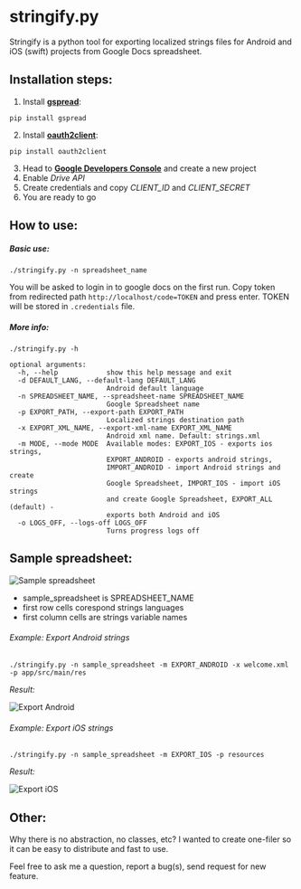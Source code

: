 # stringify.py

Stringify is a python tool for exporting localized strings files for Android and iOS (swift) projects from Google Docs spreadsheet.

## Installation steps:

1. Install [**gspread**](https://github.com/burnash/gspread):
```
pip install gspread
```

2. Install [**oauth2client**](https://github.com/google/oauth2client):
```
pip install oauth2client
```

3. Head to [**Google Developers Console**](https://console.developers.google.com/project) and create a new project
4. Enable _Drive API_
5. Create credentials and copy _CLIENT_ID_ and _CLIENT_SECRET_
6. You are ready to go

## How to use:
##### Basic use:
```
./stringify.py -n spreadsheet_name
```
You will be asked to login in to google docs on the first run. Copy token from redirected path ```http://localhost/code=TOKEN``` and press enter. TOKEN will be stored in ```.credentials``` file.


##### More info:
```
./stringify.py -h

optional arguments:
  -h, --help            show this help message and exit
  -d DEFAULT_LANG, --default-lang DEFAULT_LANG
                        Android default language
  -n SPREADSHEET_NAME, --spreadsheet-name SPREADSHEET_NAME
                        Google Spreadsheet name
  -p EXPORT_PATH, --export-path EXPORT_PATH
                        Localized strings destination path
  -x EXPORT_XML_NAME, --export-xml-name EXPORT_XML_NAME
                        Android xml name. Default: strings.xml
  -m MODE, --mode MODE  Available modes: EXPORT_IOS - exports ios strings,
                        EXPORT_ANDROID - exports android strings,
                        IMPORT_ANDROID - import Android strings and create
                        Google Spreadsheet, IMPORT_IOS - import iOS strings
                        and create Google Spreadsheet, EXPORT_ALL (default) -
                        exports both Android and iOS
  -o LOGS_OFF, --logs-off LOGS_OFF
                        Turns progress logs off

```

## Sample spreadsheet:

  ![Sample spreadsheet](http://i.imgur.com/R7GRFA2.png)

* sample_spreadsheet is SPREADSHEET_NAME
* first row cells corespond strings languages
* first column cells are strings variable names

###### Example: Export Android strings
```
./stringify.py -n sample_spreadsheet -m EXPORT_ANDROID -x welcome.xml -p app/src/main/res
```

_Result:_

![Export Android](http://imgur.com/IzEEtFX.png)

###### Example: Export iOS strings
```
./stringify.py -n sample_spreadsheet -m EXPORT_IOS -p resources
```

_Result:_

![Export iOS](http://imgur.com/ydxXr9z.png)

## Other:

Why there is no abstraction, no classes, etc? I wanted to create one-filer so it can be easy to distribute and fast to use.

Feel free to ask me a question, report a bug(s), send request for new feature.




